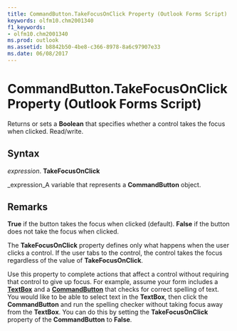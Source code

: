 ```yaml
---
title: CommandButton.TakeFocusOnClick Property (Outlook Forms Script)
keywords: olfm10.chm2001340
f1_keywords:
- olfm10.chm2001340
ms.prod: outlook
ms.assetid: b8842b50-4be8-c366-8978-8a6c97907e33
ms.date: 06/08/2017
---
```



# CommandButton.TakeFocusOnClick Property (Outlook Forms Script)

Returns or sets a  **Boolean** that specifies whether a control takes the focus when clicked. Read/write.


## Syntax

 _expression_. **TakeFocusOnClick**

 _expression_A variable that represents a  **CommandButton** object.


## Remarks

 **True** if the button takes the focus when clicked (default). **False** if the button does not take the focus when clicked.

The  **TakeFocusOnClick** property defines only what happens when the user clicks a control. If the user tabs to the control, the control takes the focus regardless of the value of **TakeFocusOnClick**.

Use this property to complete actions that affect a control without requiring that control to give up focus. For example, assume your form includes a  **[TextBox](textbox-object-outlook-forms-script.md)** and a **[CommandButton](commandbutton-object-outlook-forms-script.md)** that checks for correct spelling of text. You would like to be able to select text in the **TextBox**, then click the  **CommandButton** and run the spelling checker without taking focus away from the **TextBox**. You can do this by setting the  **TakeFocusOnClick** property of the **CommandButton** to **False**.


